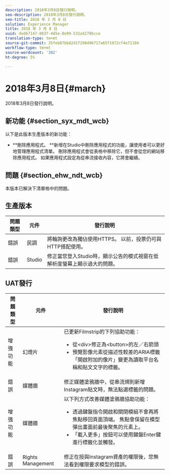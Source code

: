 ```yaml
---
description: 2018年3月8日發行說明。
seo-description: 2018年3月8日發行說明。
seo-title: 2018 年 3 月 8 日
solution: Experience Manager
title: 2018 年 3 月 8 日
uuid: 4ed67147-0837-4d5e-8e99-532a4278bcce
translation-type: tm+mt
source-git-commit: 35feb87bb82d1f298496717a65f1972cf4e71104
workflow-type: tm+mt
source-wordcount: '302'
ht-degree: 5%

---
```



# 2018年3月8日{#march}

2018年3月8日發行說明。

## 新功能 {#section_syx_mdt_wcb}

以下是此版本生產版本的新功能：

* **刪除應用程式。 **新增在Studio中刪除應用程式的功能，讓使用者可以更好地管理應用程式清單。 刪除應用程式會從表格中移除它，但不會從您的網站移除應用程式。 如果應用程式設定為從串流接收內容，它將會繼續。

## 問題 {#section_ehw_ndt_wcb}

本版本已解決下清單格中的問題。

## 生產版本

| **問題類型** | **元件** | **發行說明** |
|---|---|---|
| 錯誤 | 民調 | 將輪詢更改為獨佔使用HTTPS。 以前，投票仍可與HTTP搭配使用。 |
| 錯誤 | Studio | 修正當您登入Studio時，顯示公告的模式視窗在低解析度螢幕上顯示過大的問題。 |

## UAT發行

| 問題類型 | 元件 | 發行說明 |
|--- |--- |--- |
| 增強功能 | 幻燈片 | 已更新Filmstrip的下列協助功能：<br><ul><li>從&lt;div>修正為&lt;button>的左／右箭頭 </li><li>預覽影像元素從描述性較差的ARIA標籤「開啟附加的像片」變更為讀取平台名稱和貼文文字的標籤。</li></ul> |
| 錯誤 | 媒體牆 | 修正媒體塗鴉牆中，從串流規則新增Instagram貼文時，無法點選標籤的問題。 |
| 增強功能 | 媒體牆 | 以下列方式改善媒體塗鴉牆協助功能：<br><ul><li>透過鍵盤指令開啟和關閉模組不會再將焦點移回頁面頂端。 焦點會保留在模型彈出畫面前最後聚焦的元素上。</li><li>「載入更多」按鈕可以使用鍵盤Enter鍵進行標籤化並觸發。</li></ul> |
| 錯誤 | Rights Management | 修正在授與Instagram資產的權限後，您無法看到權限要求模型的錯誤。 |

